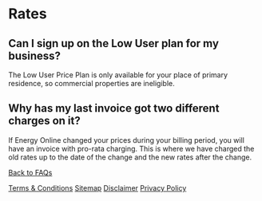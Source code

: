 # Rates
## Can I sign up on the Low User plan for my business?
The Low User Price Plan is only available for your place of primary residence, so commercial properties are ineligible.

## Why has my last invoice got two different charges on it?
If Energy Online changed your prices during your billing period, you will have an invoice with pro-rata charging. This is where we have charged the old rates up to the date of the change and the new rates after the change.

[Back to FAQs](http://www.energyonline.co.nz/business/business_faqs)




[Terms & Conditions](http://www.energyonline.co.nz/terms)
[Sitemap](http://www.energyonline.co.nz/home/site_map)
[Disclaimer](http://www.energyonline.co.nz/home/site_map/disclaimer)
[Privacy Policy](http://www.energyonline.co.nz/home/site_map/privacy_policy)